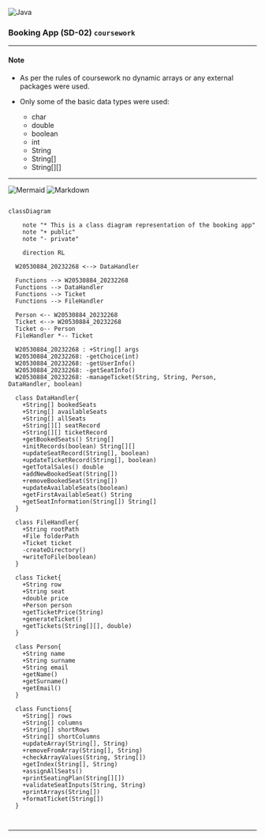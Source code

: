 ![Java](https://img.shields.io/badge/java-000?style=for-the-badge&logo=openjdk&logoColor=f89820)

### Booking App (SD-02) `coursework`  

---

#### Note

- As per the rules of coursework no dynamic arrays or any external
packages were used.

- Only some of the basic data types were used:
    - char
    - double
    - boolean
    - int
    - String
    - String[]
    - String[][]

---

![Mermaid](https://img.shields.io/badge/Mermaid-000?style=for-the-badge&logo=mermaid)
![Markdown](https://img.shields.io/badge/Markdown-000?style=for-the-badge&logo=markdown)


```mermaid

classDiagram
    
    note "* This is a class diagram representation of the booking app"
    note "+ public"
    note "- private"
    
    direction RL
    
  W20530884_20232268 <--> DataHandler

  Functions --> W20530884_20232268
  Functions --> DataHandler
  Functions --> Ticket
  Functions --> FileHandler

  Person <-- W20530884_20232268
  Ticket <--> W20530884_20232268
  Ticket o-- Person
  FileHandler *-- Ticket

  W20530884_20232268 : +String[] args
  W20530884_20232268: -getChoice(int)
  W20530884_20232268: -getUserInfo()
  W20530884_20232268: -getSeatInfo()
  W20530884_20232268: -manageTicket(String, String, Person, DataHandler, boolean)
  
  class DataHandler{
    +String[] bookedSeats
    +String[] availableSeats
    +String[] allSeats
    +String[][] seatRecord
    +String[][] ticketRecord
    +getBookedSeats() String[]
    +initRecords(boolean) String[][]
    +updateSeatRecord(String[], boolean) 
    +updateTicketRecord(String[], boolean)
    +getTotalSales() double
    +addNewBookedSeat(String[]) 
    +removeBookedSeat(String[])
    +updateAvailableSeats(boolean)
    +getFirstAvailableSeat() String
    +getSeatInformation(String[]) String[]
  }

  class FileHandler{
    +String rootPath
    +File folderPath
    +Ticket ticket
    -createDirectory()
    +writeToFile(boolean)
  }

  class Ticket{
    +String row
    +String seat
    +double price
    +Person person
    +getTicketPrice(String)
    +generateTicket()
    +getTickets(String[][], double)
  }

  class Person{
    +String name
    +String surname
    +String email
    +getName()
    +getSurname()
    +getEmail()
  }

  class Functions{
    +String[] rows
    +String[] columns
    +String[] shortRows
    +String[] shortColumns
    +updateArray(String[], String)
    +removeFromArray(String[], String)
    +checkArrayValues(String, String[])
    +getIndex(String[], String)
    +assignAllSeats()
    +printSeatingPlan(String[][])
    +validateSeatInputs(String, String)
    +printArrays(String[])
    +formatTicket(String[])
  }

  

```

---




